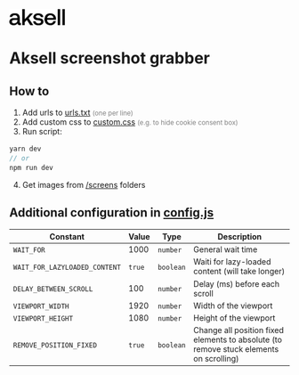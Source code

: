 <img src="./aksell-logo-dynamic.svg" width="100px"/>

# Aksell screenshot grabber

## How to

1. Add urls to [urls.txt](/urls.txt) <span style="color: grey; font-size: smaller;">(one per line)</span>
2. Add custom css to [custom.css](/custom.css) <span style="color: grey; font-size: smaller;">(e.g. to hide cookie consent box)</span>
3. Run script:

```js
yarn dev
// or
npm run dev
```

4. Get images from [/screens](/screens/) folders

## Additional configuration in [config.js](/config.js)

| Constant                      | Value  | Type      | Description                                                                            |
| ----------------------------- | ------ | --------- | -------------------------------------------------------------------------------------- |
| `WAIT_FOR`                    | 1000   | `number`  | General wait time                                                                      |
| `WAIT_FOR_LAZYLOADED_CONTENT` | `true` | `boolean` | Waiti for lazy-loaded content (will take longer)                                       |
| `DELAY_BETWEEN_SCROLL`        | 100    | `number`  | Delay (ms) before each scroll                                                          |
| `VIEWPORT_WIDTH`              | 1920   | `number`  | Width of the viewport                                                                  |
| `VIEWPORT_HEIGHT`             | 1080   | `number`  | Height of the viewport                                                                 |
| `REMOVE_POSITION_FIXED`       | `true` | `boolean` | Change all position fixed elements to absolute (to remove stuck elements on scrolling) |
